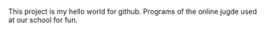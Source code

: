 This project is my hello world for github. Programs of the online jugde used at our school for fun.
